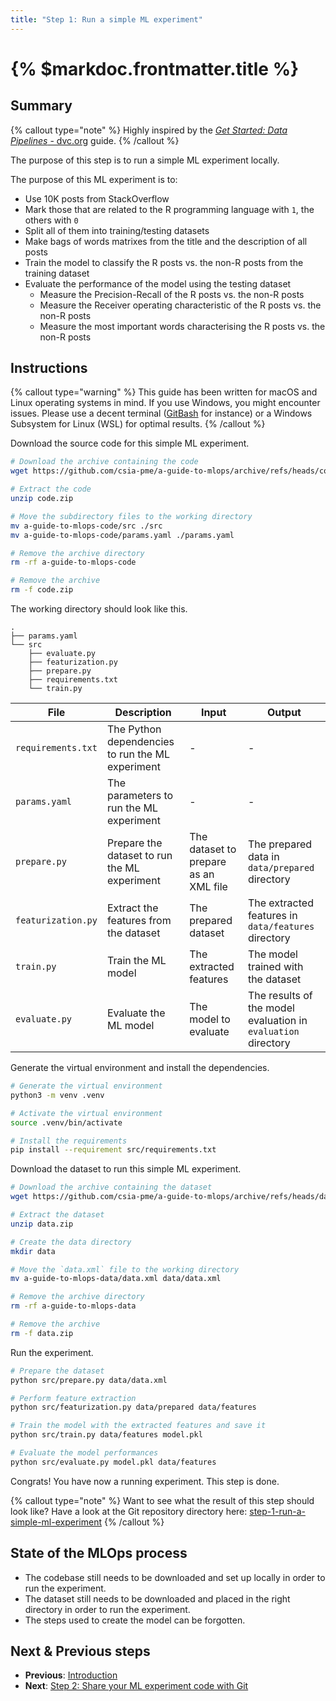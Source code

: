 ```yaml
---
title: "Step 1: Run a simple ML experiment"
---
```


# {% $markdoc.frontmatter.title %}

## Summary

{% callout type="note" %}
Highly inspired by the [_Get Started: Data Pipelines_ - dvc.org](https://dvc.org/doc/start/data-management/pipelines) guide.
{% /callout %}

The purpose of this step is to run a simple ML experiment locally.

The purpose of this ML experiment is to:

- Use 10K posts from StackOverflow
- Mark those that are related to the R programming language with `1`, the others with `0`
- Split all of them into training/testing datasets
- Make bags of words matrixes from the title and the description of all posts
- Train the model to classify the R posts vs. the non-R posts from the training dataset
- Evaluate the performance of the model using the testing dataset
    - Measure the Precision-Recall of the R posts vs. the non-R posts
    - Measure the Receiver operating characteristic of the R posts vs. the non-R posts
    - Measure the most important words characterising the R posts vs. the non-R posts

## Instructions

{% callout type="warning" %}
This guide has been written for macOS and Linux operating systems in mind. If you use Windows, you might encounter issues. Please use a decent terminal ([GitBash](https://gitforwindows.org/) for instance) or a Windows Subsystem for Linux (WSL) for optimal results.
{% /callout %}

Download the source code for this simple ML experiment.

```sh
# Download the archive containing the code
wget https://github.com/csia-pme/a-guide-to-mlops/archive/refs/heads/code.zip -O code.zip

# Extract the code
unzip code.zip

# Move the subdirectory files to the working directory
mv a-guide-to-mlops-code/src ./src
mv a-guide-to-mlops-code/params.yaml ./params.yaml

# Remove the archive directory
rm -rf a-guide-to-mlops-code

# Remove the archive
rm -f code.zip
```

The working directory should look like this.

```
.
├── params.yaml
└── src
    ├── evaluate.py
    ├── featurization.py
    ├── prepare.py
    ├── requirements.txt
    └── train.py
```


| **File**              | **Description**                                   | **Input**                             | **Output**                                                        |
|-----------------------|---------------------------------------------------|---------------------------------------|-------------------------------------------------------------------|
| `requirements.txt`    | The Python dependencies to run the ML experiment  | -                                     | -                                                                 |
| `params.yaml`         | The parameters to run the ML experiment           | -                                     | -                                                                 |
| `prepare.py`          | Prepare the dataset to run the ML experiment      | The dataset to prepare as an XML file | The prepared data in `data/prepared` directory                    |
| `featurization.py`    | Extract the features from the dataset             | The prepared dataset                  | The extracted features in `data/features` directory               |
| `train.py`            | Train the ML model                                | The extracted features                | The model trained with the dataset                                |
| `evaluate.py`         | Evaluate the ML model                             | The model to evaluate                 | The results of the model evaluation in `evaluation` directory     |

Generate the virtual environment and install the dependencies.

```sh
# Generate the virtual environment
python3 -m venv .venv

# Activate the virtual environment
source .venv/bin/activate

# Install the requirements
pip install --requirement src/requirements.txt
```

Download the dataset to run this simple ML experiment.

```sh
# Download the archive containing the dataset
wget https://github.com/csia-pme/a-guide-to-mlops/archive/refs/heads/data.zip -O data.zip

# Extract the dataset
unzip data.zip

# Create the data directory
mkdir data

# Move the `data.xml` file to the working directory
mv a-guide-to-mlops-data/data.xml data/data.xml

# Remove the archive directory
rm -rf a-guide-to-mlops-data

# Remove the archive
rm -f data.zip
```

Run the experiment.

```sh
# Prepare the dataset
python src/prepare.py data/data.xml

# Perform feature extraction
python src/featurization.py data/prepared data/features

# Train the model with the extracted features and save it
python src/train.py data/features model.pkl

# Evaluate the model performances
python src/evaluate.py model.pkl data/features
```

Congrats! You have now a running experiment. This step is done.

{% callout type="note" %}
Want to see what the result of this step should look like? Have a look at the Git repository directory here: [step-1-run-a-simple-ml-experiment](https://github.com/csia-pme/a-guide-to-mlops/tree/main/pages/the-guide/step-1-run-a-simple-ml-experiment)
{% /callout %}

## State of the MLOps process

- The codebase still needs to be downloaded and set up locally in order to run the experiment.
- The dataset still needs to be downloaded and placed in the right directory in order to run the experiment.
- The steps used to create the model can be forgotten.

## Next & Previous steps

- **Previous**: [Introduction](/the-guide/introduction)
- **Next**: [Step 2: Share your ML experiment code with Git](/the-guide/step-2-share-your-ml-experiment-code-with-git)
